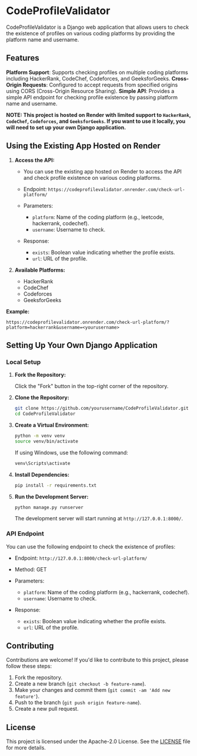 # CodeProfileValidator

CodeProfileValidator is a Django web application that allows users to check the existence of profiles on various coding platforms by providing the platform name and username.

## Features

 **Platform Support**: Supports checking profiles on multiple coding platforms including HackerRank, CodeChef, Codeforces, and GeeksforGeeks.
 **Cross-Origin Requests**: Configured to accept requests from specified origins using CORS (Cross-Origin Resource Sharing).
 **Simple API**: Provides a simple API endpoint for checking profile existence by passing platform name and username.

 **NOTE: This project is hosted on Render with limited support to `HackerRank`, `CodeChef`, `Codeforces`, and `GeeksforGeeks`. If you want to use it locally, you will need to set up your own Django application.**

## Using the Existing App Hosted on Render

1. **Access the API:**

   - You can use the existing app hosted on Render to access the API and check profile existence on various coding platforms.

   - Endpoint: `https://codeprofilevalidator.onrender.com/check-url-platform/`

   - Parameters:
     - `platform`: Name of the coding platform (e.g., leetcode, hackerrank, codechef).
     - `username`: Username to check.

   - Response:
     - `exists`: Boolean value indicating whether the profile exists.
     - `url`: URL of the profile.

2. **Available Platforms:**

   - HackerRank
   - CodeChef
   - Codeforces
   - GeeksforGeeks
  
**Example:** 
```
https://codeprofilevalidator.onrender.com/check-url-platform/?platform=hackerrank&username=<yourusername>
```

## Setting Up Your Own Django Application

### Local Setup

1. **Fork the Repository:**

   Click the "Fork" button in the top-right corner of the repository.

2. **Clone the Repository:**

   ```bash
   git clone https://github.com/yourusername/CodeProfileValidator.git
   cd CodeProfileValidator
   ```

3. **Create a Virtual Environment:**
   ```bash
   python -m venv venv
   source venv/bin/activate
   ```
   If using Windows, use the following command:
   ```bash
   venv\Scripts\activate
   ```

4. **Install Dependencies:**

   ```bash
   pip install -r requirements.txt
   ```

5. **Run the Development Server:**

   ```bash
   python manage.py runserver
   ```

   The development server will start running at `http://127.0.0.1:8000/`.

### API Endpoint

You can use the following endpoint to check the existence of profiles:

- Endpoint: `http://127.0.0.1:8000/check-url-platform/`
- Method: GET
- Parameters:
  - `platform`: Name of the coding platform (e.g., hackerrank, codechef).
  - `username`: Username to check.

- Response:
  - `exists`: Boolean value indicating whether the profile exists.
  - `url`: URL of the profile.

## Contributing

Contributions are welcome! If you'd like to contribute to this project, please follow these steps:

1. Fork the repository.
2. Create a new branch (`git checkout -b feature-name`).
3. Make your changes and commit them (`git commit -am 'Add new feature'`).
4. Push to the branch (`git push origin feature-name`).
5. Create a new pull request.

## License

This project is licensed under the Apache-2.0 License. See the [LICENSE](LICENSE) file for more details.